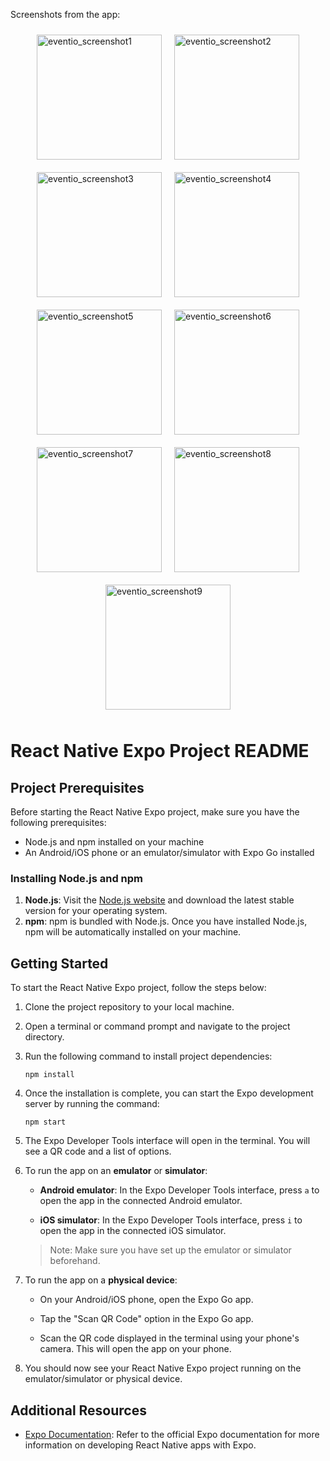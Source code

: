 Screenshots from the app:
<div style="display: flex; flex-wrap: wrap; justify-content: center;">
    <img src="https://github.com/BilalSoftic/eventio-frontend/assets/120599776/02c59bc2-d395-4f31-8426-c0fd83d6c465" alt="eventio_screenshot1" style="width: 200px; margin: 10px;">
    <img src="https://github.com/BilalSoftic/eventio-frontend/assets/120599776/e9d0ed5c-a1b6-475e-9016-f6382708b447" alt="eventio_screenshot2" style="width: 200px; margin: 10px;">
    <img src="https://github.com/BilalSoftic/eventio-frontend/assets/120599776/3fb42dde-647a-4c02-979f-443b72a3284f" alt="eventio_screenshot3" style="width: 200px; margin: 10px;">
    <img src="https://github.com/BilalSoftic/eventio-frontend/assets/120599776/153dec0a-60c1-455d-95cd-99d1f67565d6" alt="eventio_screenshot4" style="width: 200px; margin: 10px;">
    <img src="https://github.com/BilalSoftic/eventio-frontend/assets/120599776/232e5fcc-5768-40ac-abc1-a6c69e8fc1bb" alt="eventio_screenshot5" style="width: 200px; margin: 10px;">
    <img src="https://github.com/BilalSoftic/eventio-frontend/assets/120599776/53361e51-5d17-48dd-a2b6-57be61967516" alt="eventio_screenshot6" style="width: 200px; margin: 10px;">
    <img src="https://github.com/BilalSoftic/eventio-frontend/assets/120599776/2570a147-9548-4f48-97e1-fa13ebdcf0fc" alt="eventio_screenshot7" style="width: 200px; margin: 10px;">
    <img src="https://github.com/BilalSoftic/eventio-frontend/assets/120599776/22a33f04-bcb0-416f-899e-01454d4dd705" alt="eventio_screenshot8" style="width: 200px; margin: 10px;">
    <img src="https://github.com/BilalSoftic/eventio-frontend/assets/120599776/1905aa7e-a469-47e9-b1f7-973dcf8f3e7c" alt="eventio_screenshot9" style="width: 200px; margin: 10px;">
</div>


# React Native Expo Project README

## Project Prerequisites
Before starting the React Native Expo project, make sure you have the following prerequisites:

- Node.js and npm installed on your machine
- An Android/iOS phone or an emulator/simulator with Expo Go installed

### Installing Node.js and npm
1. **Node.js**: Visit the [Node.js website](https://nodejs.org/) and download the latest stable version for your operating system.
2. **npm**: npm is bundled with Node.js. Once you have installed Node.js, npm will be automatically installed on your machine.

## Getting Started
To start the React Native Expo project, follow the steps below:

1. Clone the project repository to your local machine.

2. Open a terminal or command prompt and navigate to the project directory.

3. Run the following command to install project dependencies:
   ```
   npm install
   ```

4. Once the installation is complete, you can start the Expo development server by running the command:
   ```
   npm start
   ```

5. The Expo Developer Tools interface will open in the terminal. You will see a QR code and a list of options.

6. To run the app on an **emulator** or **simulator**:

   - **Android emulator**: In the Expo Developer Tools interface, press `a` to open the app in the connected Android emulator.
   
   - **iOS simulator**: In the Expo Developer Tools interface, press `i` to open the app in the connected iOS simulator.

   > Note: Make sure you have set up the emulator or simulator beforehand.

7. To run the app on a **physical device**:

   - On your Android/iOS phone, open the Expo Go app.

   - Tap the "Scan QR Code" option in the Expo Go app.

   - Scan the QR code displayed in the terminal using your phone's camera. This will open the app on your phone.

8. You should now see your React Native Expo project running on the emulator/simulator or physical device.

## Additional Resources
- [Expo Documentation](https://docs.expo.dev/): Refer to the official Expo documentation for more information on developing React Native apps with Expo.
